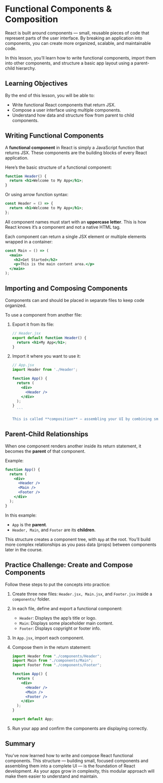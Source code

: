 # Functional Components & Composition

React is built around components — small, reusable pieces of code that represent parts of the user interface. By breaking an application into components, you can create more organized, scalable, and maintainable code.

In this lesson, you’ll learn how to write functional components, import them into other components, and structure a basic app layout using a parent-child hierarchy.

## Learning Objectives

By the end of this lesson, you will be able to:

- Write functional React components that return JSX.
- Compose a user interface using multiple components.
- Understand how data and structure flow from parent to child components.

## Writing Functional Components

A **functional component** in React is simply a JavaScript function that returns JSX. These components are the building blocks of every React application.

Here’s the basic structure of a functional component:

```jsx
function Header() {
  return <h1>Welcome to My App</h1>;
}
```

Or using arrow function syntax:

```jsx
const Header = () => {
  return <h1>Welcome to My App</h1>;
};
```

All component names must start with an **uppercase letter**. This is how React knows it’s a component and not a native HTML tag.

Each component can return a single JSX element or multiple elements wrapped in a container:

```jsx
const Main = () => (
  <main>
    <h2>Get Started</h2>
    <p>This is the main content area.</p>
  </main>
);
```

## Importing and Composing Components

Components can and should be placed in separate files to keep code organized.

To use a component from another file:

1.  Export it from its file:

    ```jsx
    // Header.jsx
    export default function Header() {
      return <h1>My App</h1>;
    }
    ```

2.  Import it where you want to use it:

    ````jsx
    // App.jsx
    import Header from './Header';

    function App() {
      return (
        <div>
          <Header />
        </div>
      );
    }
      ```

    This is called **composition** — assembling your UI by combining smaller parts.
    ````

## Parent-Child Relationships

When one component renders another inside its return statement, it becomes the **parent** of that component.

Example:

```jsx
function App() {
  return (
    <div>
      <Header />
      <Main />
      <Footer />
    </div>
  );
}
```

In this example:

- `App` is the **parent**.
- `Header, Main`, and `Footer` are its **children**.

This structure creates a component tree, with `App` at the root. You’ll build more complex relationships as you pass data (props) between components later in the course.

## Practice Challenge: Create and Compose Components

Follow these steps to put the concepts into practice:

1. Create three new files: `Header.jsx, Main.jsx`, and `Footer.jsx` inside a `components/` folder.
2. In each file, define and export a functional component:

   - `Header`: Displays the app’s title or logo.
   - `Main`: Displays some placeholder main content.
   - `Footer`: Displays copyright or footer info.

3. In `App.jsx`, import each component.
4. Compose them in the return statement:

   ```jsx
   import Header from "./components/Header";
   import Main from "./components/Main";
   import Footer from "./components/Footer";

   function App() {
     return (
       <div>
         <Header />
         <Main />
         <Footer />
       </div>
     );
   }

   export default App;
   ```

5. Run your app and confirm the components are displaying correctly.

## Summary

You’ve now learned how to write and compose React functional components. This structure — building small, focused components and assembling them into a complete UI — is the foundation of React development. As your apps grow in complexity, this modular approach will make them easier to understand and maintain.
